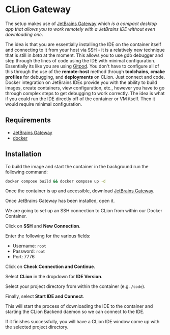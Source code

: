 # CLion Gateway

The setup makes use of [JetBrains Gateway](https://www.jetbrains.com/remote-development/gateway/) which *is a compact desktop app that allows you to work remotely with a JetBrains IDE without even downloading one*.

The idea is that you are essentially installing the IDE on the container itself and connecting to it from your host via SSH - it is a relatively new technique that is still in *beta* at the moment. This allows you to use gdb debugger and step through the lines of code using the IDE with minimal configuration. Essentially its like you are using [Gitpod](https://www.gitpod.io/). You don't have to configure all of this through the use of the **remote-host** method through **toolchains**, **cmake profiles** for debugging, and **deployments** on CLion. Just connect and code. Docker integration on JetBrains IDEs provide you with the ability to build images, create containers, view configuration, etc., however you have to go through complex steps to get debugging to work correctly. The idea is what if you could run the IDE directly off of the container or VM itself. Then it would require minimal configuration.

## Requirements

- [JetBrains Gateway](https://www.jetbrains.com/remote-development/gateway/)
- [docker](https://www.docker.com/)

## Installation

To build the image and start the container in the background run the following command:

```bash
docker compose build && docker compose up -d
```

Once the container is up and accessible, download [JetBrains Gateway](https://www.jetbrains.com/remote-development/gateway/).

Once JetBrains Gateway has been installed, open it.

We are going to set up an SSH connection to CLion from within our Docker Container.

Click on **SSH** and **New Connection**.

Enter the following for the various fields:

- Username: `root`
- Password: `root`
- Port: 7776

Click on **Check Connection and Continue**.

Select **CLion** in the dropdown for **IDE Version**.

Select your project directory from within the container (e.g. `/code`).

Finally, select **Start IDE and Connect**.

This will start the process of downloading the IDE to the container and starting the CLion Backend daemon so we can connect to the IDE.

If it finishes successfully, you will have a CLion IDE window come up with the selected project directory.